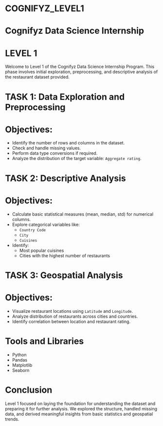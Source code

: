# COGNIFYZ_LEVEL1
# Cognifyz Data Science Internship

# LEVEL 1 
Welcome to Level 1 of the Cognifyz Data Science Internship Program. This phase involves initial exploration, preprocessing, and descriptive analysis of the restaurant dataset provided.

# TASK 1: Data Exploration and Preprocessing
# Objectives:
- Identify the number of rows and columns in the dataset.
- Check and handle missing values.
- Perform data type conversions if required.
- Analyze the distribution of the target variable: `Aggregate rating`.

# TASK 2: Descriptive Analysis
# Objectives:
- Calculate basic statistical measures (mean, median, std) for numerical columns.
- Explore categorical variables like:
  - `Country Code`
  - `City`
  - `Cuisines`
- Identify:
  - Most popular cuisines
  - Cities with the highest number of restaurants

# TASK 3: Geospatial Analysis
# Objectives:
- Visualize restaurant locations using `Latitude` and `Longitude`.
- Analyze distribution of restaurants across cities and countries.
- Identify correlation between location and restaurant rating.

# Tools and Libraries
- Python
- Pandas
- Matplotlib
- Seaborn

# Conclusion
Level 1 focused on laying the foundation for understanding the dataset and preparing it for further analysis. We explored the structure, handled missing data, and derived meaningful insights from basic statistics and geospatial trends.
